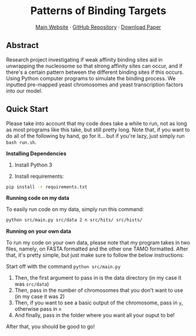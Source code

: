 <p align="center">
  <h1 align="center">Patterns of Binding Targets</h1>

  <p align="center">
    <a href="https://johnletey.github.io/PoBT/">Main Website</a>
    ·
    <a href="https://github.com/johnletey/PoBT/">GitHub Repository</a>
    ·
    <a href="https://github.com/johnletey/PoBT/raw/master/paper/main.pdf">Download Paper</a>
  </p>
</p>

## Abstract

Research project investigating if weak affinity binding sites aid in unwrapping the nucleosome so that strong affinity sites can occur, and if there's a certain pattern between the different binding sites if this occurs. Using Python computer programs to simulate the binding process. We inputted pre-mapped yeast chromosomes and yeast transcription factors into our model.

## Quick Start

Please take into account that my code does take a while to run, not as long as most programs like this take, but still pretty long. Note that, if you want to do all of the following by hand, go for it... but if you're lazy, just simply run `bash run.sh`.

**Installing Dependencies**

1. Install Python 3

2. Install requirements:

```sh
pip install -r requirements.txt
```

**Running code on my data**

To easily run code on my data, simply run this command:

```sh
python src/main.py src/data 2 n src/hits/ src/hists/
```

**Running on your own data**

To run my code on your own data, please note that my program takes in two files, namely, on FASTA formatted and the other one TAMO formatted. After that, it's pretty simple, but just make sure to follow the below instructions:

Start off with the command `python src/main.py`

1. Then, the first argument to pass in is the data directory (in my case it was `src/data`)
2. Then, pass in the number of chromosomes that you don't want to use (in my case it was 2)
3. Then, if you want to see a basic output of the chromosome, pass in `y`, otherwise pass in `n`
4. And finally, pass in the folder where you want all your ouput to be!

After that, you should be good to go!
